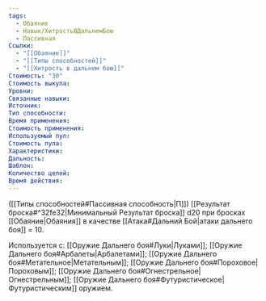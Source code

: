 ```yaml
---
tags:
  - Обаяние
  - Навык/ХитростьВДальнемБою
  - Пассивная
Ссылки:
  - "[[Обаяние]]"
  - "[[Типы способностей]]"
  - "[[Хитрость в дальнем бою]]"
Стоимость: "30"
Стоимость выкупа:
Уровни:
Связанные навыки:
Источник:
Тип способности:
Время применения:
Стоимость применения:
Используемый пул:
Стоимость пула:
Характеристики:
Дальность:
Шаблон:
Количество целей:
Время действия:
---
```

([[Типы способностей#Пассивная способность|П]]) [[Результат броска#^32fe32|Минимальный Результат броска]] d20 при бросках [[Обаяние|Обаяния]] в качестве [[Атака#Дальний Бой|атаки дальнего боя]] = 10.

Используется с: [[Оружие Дальнего боя#Луки|Луками]]; [[Оружие Дальнего боя#Арбалеты|Арбалетами]]; [[Оружие Дальнего боя#Метательное|Метательным]]; [[Оружие Дальнего боя#Пороховое|Пороховым]]; [[Оружие Дальнего боя#Огнестрельное|Огнестрельным]]; [[Оружие Дальнего боя#Футуристическое|Футуристическим]] оружием.